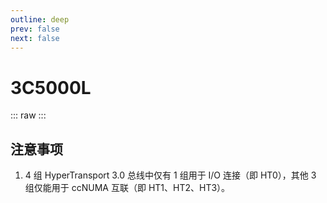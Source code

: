 ```yaml
---
outline: deep
prev: false
next: false
---
```

# 3C5000L

::: raw
<ClientOnly>
    <ChipTables chips="3C5000L" :fields="cpu_fields" />
</ClientOnly>
:::

## 注意事项

1. 4 组 HyperTransport 3.0 总线中仅有 1 组用于 I/O 连接（即 HT0），其他 3 组仅能用于 ccNUMA 互联（即 HT1、HT2、HT3）。

<script setup>
    import ChipTables from "@/.vitepress/theme/components/ChipTables.vue"
    import cpu_fields from "@/.vitepress/theme/components/fields/cpu_fields.js"
</script>
